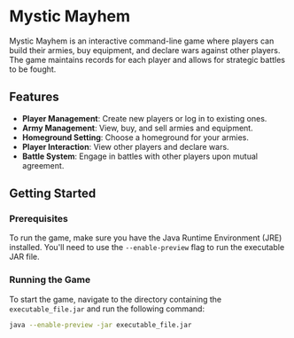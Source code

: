 # Mystic Mayhem

Mystic Mayhem is an interactive command-line game where players can build their armies, buy equipment, and declare wars against other players. The game maintains records for each player and allows for strategic battles to be fought.

## Features
- **Player Management**: Create new players or log in to existing ones.
- **Army Management**: View, buy, and sell armies and equipment.
- **Homeground Setting**: Choose a homeground for your armies.
- **Player Interaction**: View other players and declare wars.
- **Battle System**: Engage in battles with other players upon mutual agreement.

## Getting Started

### Prerequisites
To run the game, make sure you have the Java Runtime Environment (JRE) installed. You'll need to use the `--enable-preview` flag to run the executable JAR file.

### Running the Game
To start the game, navigate to the directory containing the `executable_file.jar` and run the following command:

```bash
java --enable-preview -jar executable_file.jar
